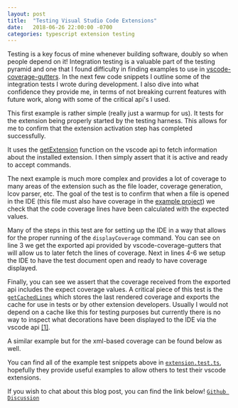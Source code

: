 ```yaml
---
layout: post
title:  "Testing Visual Studio Code Extensions"
date:   2018-06-26 22:00:00 -0700
categories: typescript extension testing
---
```


Testing is a key focus of mine whenever building software, doubly so when people depend on it! Integration testing is a valuable part of the testing pyramid and one that I found difficulty in finding examples to use in [vscode-coverage-gutters](https://github.com/ryanluker/vscode-coverage-gutters). In the next few code snippets I outline some of the integration tests I wrote during development. I also dive into what confidence they provide me, in terms of not breaking current features with future work, along with some of the critical api's I used.

This first example is rather simple (really just a warmup for us). It tests for the extension being properly started by the testing harness. This allows for me to confirm that the extension activation step has completed successfully.

<script src="https://gist.github.com/ryanluker/a9ac95c0d477aafd1b0906edcf3a0680.js"></script>

It uses the [getExtension](https://code.visualstudio.com/docs/extensionAPI/vscode-api#extensions.getExtension) function on the vscode api to fetch information about the installed extension. I then simply assert that it is active and ready to accept commands.

The next example is much more complex and provides a lot of coverage to many areas of the extension such as the file loader, coverage generation, lcov parser, etc. The goal of the test is to confirm that when a file is opened in the IDE (this file must also have coverage in the [example project](https://github.com/ryanluker/vscode-coverage-gutters/tree/master/example/node)) we check that the code coverage lines have been calculated with the expected values.

<script src="https://gist.github.com/ryanluker/636d39686f65495a63e2cc88002603b3.js"></script>

Many of the steps in this test are for setting up the IDE in a way that allows for the proper running of the `displayCoverage` command. You can see on line 3 we get the exported api provided by vscode-coverage-gutters that will allow us to later fetch the lines of coverage. Next in lines 4-6 we setup the IDE to have the test document open and ready to have coverage displayed.

Finally, you can see we assert that the coverage received from the exported api includes the expect coverage values. A critical piece of this test is the [`getCachedLines`](https://github.com/ryanluker/vscode-coverage-gutters/blob/v2.0.0/src/exportsapi.ts) which stores the last rendered coverage and exports the cache for use in tests or by other extension developers. Usually I would not depend on a cache like this for testing purposes but currently there is no way to inspect what decorations have been displayed to the IDE via the vscode api [[1]](https://github.com/Microsoft/vscode/issues/48364).

A similar example but for the xml-based coverage can be found below as well.

<script src="https://gist.github.com/ryanluker/c10df3c6e24b823c3aa8578a2978e51f.js"></script>

You can find all of the example test snippets above in [`extension.test.ts`](https://github.com/ryanluker/vscode-coverage-gutters/blob/v2.0.0/test/extension.test.ts), hopefully they provide useful examples to allow others to test their vscode extensions.

If you wish to chat about this blog post, you can find the link below!
[`Github Discussion`](https://github.com/ryanluker/ryanluker.github.io/issues/1)